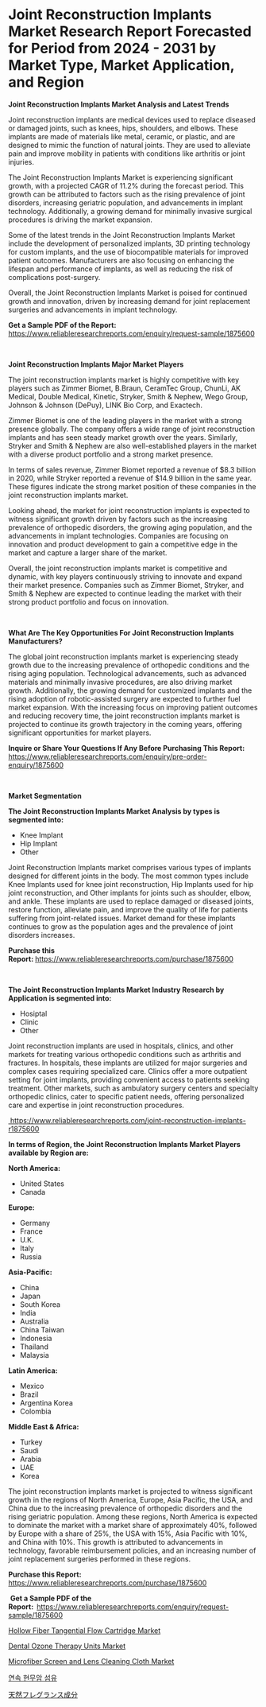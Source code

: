 <p><h1>Joint Reconstruction Implants Market Research Report Forecasted for Period from 2024 -  2031 by Market Type, Market Application, and Region</h1></p><p><strong>Joint Reconstruction Implants Market Analysis and Latest Trends</strong></p>
<p><p>Joint reconstruction implants are medical devices used to replace diseased or damaged joints, such as knees, hips, shoulders, and elbows. These implants are made of materials like metal, ceramic, or plastic, and are designed to mimic the function of natural joints. They are used to alleviate pain and improve mobility in patients with conditions like arthritis or joint injuries.</p><p>The Joint Reconstruction Implants Market is experiencing significant growth, with a projected CAGR of 11.2% during the forecast period. This growth can be attributed to factors such as the rising prevalence of joint disorders, increasing geriatric population, and advancements in implant technology. Additionally, a growing demand for minimally invasive surgical procedures is driving the market expansion.</p><p>Some of the latest trends in the Joint Reconstruction Implants Market include the development of personalized implants, 3D printing technology for custom implants, and the use of biocompatible materials for improved patient outcomes. Manufacturers are also focusing on enhancing the lifespan and performance of implants, as well as reducing the risk of complications post-surgery.</p><p>Overall, the Joint Reconstruction Implants Market is poised for continued growth and innovation, driven by increasing demand for joint replacement surgeries and advancements in implant technology.</p></p>
<p><strong>Get a Sample PDF of the Report:&nbsp;</strong> <a href="https://www.reliableresearchreports.com/enquiry/request-sample/1875600">https://www.reliableresearchreports.com/enquiry/request-sample/1875600</a></p>
<p>&nbsp;</p>
<p><strong>Joint Reconstruction Implants Major Market Players</strong></p>
<p><p>The joint reconstruction implants market is highly competitive with key players such as Zimmer Biomet, B.Braun, CeramTec Group, ChunLi, AK Medical, Double Medical, Kinetic, Stryker, Smith & Nephew, Wego Group, Johnson & Johnson (DePuy), LINK Bio Corp, and Exactech. </p><p>Zimmer Biomet is one of the leading players in the market with a strong presence globally. The company offers a wide range of joint reconstruction implants and has seen steady market growth over the years. Similarly, Stryker and Smith & Nephew are also well-established players in the market with a diverse product portfolio and a strong market presence. </p><p>In terms of sales revenue, Zimmer Biomet reported a revenue of $8.3 billion in 2020, while Stryker reported a revenue of $14.9 billion in the same year. These figures indicate the strong market position of these companies in the joint reconstruction implants market.</p><p>Looking ahead, the market for joint reconstruction implants is expected to witness significant growth driven by factors such as the increasing prevalence of orthopedic disorders, the growing aging population, and the advancements in implant technologies. Companies are focusing on innovation and product development to gain a competitive edge in the market and capture a larger share of the market. </p><p>Overall, the joint reconstruction implants market is competitive and dynamic, with key players continuously striving to innovate and expand their market presence. Companies such as Zimmer Biomet, Stryker, and Smith & Nephew are expected to continue leading the market with their strong product portfolio and focus on innovation.</p></p>
<p>&nbsp;</p>
<p><strong>What Are The Key Opportunities For Joint Reconstruction Implants Manufacturers?</strong></p>
<p><p>The global joint reconstruction implants market is experiencing steady growth due to the increasing prevalence of orthopedic conditions and the rising aging population. Technological advancements, such as advanced materials and minimally invasive procedures, are also driving market growth. Additionally, the growing demand for customized implants and the rising adoption of robotic-assisted surgery are expected to further fuel market expansion. With the increasing focus on improving patient outcomes and reducing recovery time, the joint reconstruction implants market is projected to continue its growth trajectory in the coming years, offering significant opportunities for market players.</p></p>
<p><strong>Inquire or Share Your Questions If Any Before Purchasing This Report:</strong> <a href="https://www.reliableresearchreports.com/enquiry/pre-order-enquiry/1875600">https://www.reliableresearchreports.com/enquiry/pre-order-enquiry/1875600</a></p>
<p>&nbsp;</p>
<p><strong>Market Segmentation</strong></p>
<p><strong>The Joint Reconstruction Implants Market Analysis by types is segmented into:</strong></p>
<p><ul><li>Knee Implant</li><li>Hip Implant</li><li>Other</li></ul></p>
<p><p>Joint Reconstruction Implants market comprises various types of implants designed for different joints in the body. The most common types include Knee Implants used for knee joint reconstruction, Hip Implants used for hip joint reconstruction, and Other implants for joints such as shoulder, elbow, and ankle. These implants are used to replace damaged or diseased joints, restore function, alleviate pain, and improve the quality of life for patients suffering from joint-related issues. Market demand for these implants continues to grow as the population ages and the prevalence of joint disorders increases.</p></p>
<p><strong>Purchase this Report:&nbsp;</strong><a href="https://www.reliableresearchreports.com/purchase/1875600">https://www.reliableresearchreports.com/purchase/1875600</a></p>
<p>&nbsp;</p>
<p><strong>The Joint Reconstruction Implants Market Industry Research by Application is segmented into:</strong></p>
<p><ul><li>Hosiptal</li><li>Clinic</li><li>Other</li></ul></p>
<p><p>Joint reconstruction implants are used in hospitals, clinics, and other markets for treating various orthopedic conditions such as arthritis and fractures. In hospitals, these implants are utilized for major surgeries and complex cases requiring specialized care. Clinics offer a more outpatient setting for joint implants, providing convenient access to patients seeking treatment. Other markets, such as ambulatory surgery centers and specialty orthopedic clinics, cater to specific patient needs, offering personalized care and expertise in joint reconstruction procedures.</p></p>
<p><a href="https://www.reliableresearchreports.com/joint-reconstruction-implants-r1875600">&nbsp;https://www.reliableresearchreports.com/joint-reconstruction-implants-r1875600</a></p>
<p><strong>In terms of Region, the Joint Reconstruction Implants Market Players available by Region are:</strong></p>
<p>
    <p> <strong> North America: </strong>
        <ul>
            <li>United States</li>
            <li>Canada</li>
        </ul>
        </p> 
    <p> <strong> Europe: </strong>
        <ul>
            <li>Germany</li>
            <li>France</li>
            <li>U.K.</li>
            <li>Italy</li>
            <li>Russia</li>
        </ul>
        </p> 
    <p> <strong> Asia-Pacific: </strong>
        <ul>
            <li>China</li>
            <li>Japan</li>
            <li>South Korea</li>
            <li>India</li>
            <li>Australia</li>
            <li>China Taiwan</li>
            <li>Indonesia</li>
            <li>Thailand</li>
            <li>Malaysia</li>
        </ul>
        </p> 
    <p> <strong> Latin America: </strong>
        <ul>
            <li>Mexico</li>
            <li>Brazil</li>
            <li>Argentina Korea</li>
            <li>Colombia</li>
        </ul>
        </p> 
    <p> <strong> Middle East & Africa: </strong>
        <ul>
            <li>Turkey</li>
            <li>Saudi</li>
            <li>Arabia</li>
            <li>UAE</li>
            <li>Korea</li>
        </ul>
    </p>
    </p>
<p><p>The joint reconstruction implants market is projected to witness significant growth in the regions of North America, Europe, Asia Pacific, the USA, and China due to the increasing prevalence of orthopedic disorders and the rising geriatric population. Among these regions, North America is expected to dominate the market with a market share of approximately 40%, followed by Europe with a share of 25%, the USA with 15%, Asia Pacific with 10%, and China with 10%. This growth is attributed to advancements in technology, favorable reimbursement policies, and an increasing number of joint replacement surgeries performed in these regions.</p></p>
<p><strong>Purchase this Report: </strong><a href="https://www.reliableresearchreports.com/purchase/1875600">https://www.reliableresearchreports.com/purchase/1875600</a></p>
<p>&nbsp;<strong>Get a Sample PDF of the Report:&nbsp;&nbsp;</strong><a href="https://www.reliableresearchreports.com/enquiry/request-sample/1875600">https://www.reliableresearchreports.com/enquiry/request-sample/1875600</a></p>
<p><strong></strong></p>
<p><p><a href="https://github.com/Glendatilghmankmgz0rbhwpy/Market-Research-Report-List-2/blob/main/hollow-fiber-tangential-flow-cartridge-market.md">Hollow Fiber Tangential Flow Cartridge Market</a></p><p><a href="https://github.com/DeonteStanton2023/Market-Research-Report-List-1/blob/main/dental-ozone-therapy-units-market.md">Dental Ozone Therapy Units Market</a></p><p><a href="https://issuu.com/reportprime-2/docs/microfiber-screen-and-lens-cleaning-cloth-market-s">Microfiber Screen and Lens Cleaning Cloth Market</a></p><p><a href="https://github.com/fernandotryO5lson96765/Market-Research-Report-List-1/blob/main/326624447502.md">연속 현무암 섬유</a></p><p><a href="https://github.com/RudySimonis2023/Market-Research-Report-List-1/blob/main/522553952070.md">天然フレグランス成分</a></p></p>